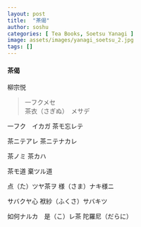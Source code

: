 ```yaml
---
layout: post
title:  "茶偈"
author: soshu
categories: [ Tea Books, Soetsu Yanagi ]
image: assets/images/yanagi_soetsu_2.jpg
tags: []
---
```


#### 茶偈

柳宗悦

> 一フクメセ  
茶衣（さぎぬ）　メサデ


一フク　イカガ
茶モ忘レテ



茶ニテアレ
茶ニテナカレ



茶ノミ
茶カハ



茶モ道
棄ツル道



点（た）ツヤ茶ヲ
様（さま）ナキ様ニ




サバクヤ心
袱紗（ふくさ）サバキツ



如何ナルカ　是（こ）レ茶
陀羅尼（だらに）
